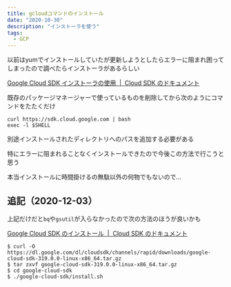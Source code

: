 ```yaml
---
title: gcloudコマンドのインストール
date: "2020-10-30"
description: "インストーラを使う"
tags:
  - GCP
---
```


以前はyumでインストールしていたが更新しようとしたらエラーに阻まれ困ってしまったので調べたらインストーラがあるらしい

[Google Cloud SDK インストーラの使用  |  Cloud SDK のドキュメント](https://cloud.google.com/sdk/docs/downloads-interactive?hl=ja)

既存のパッケージマネージャーで使っているものを削除してから次のようにコマンドをたたくだけ

```shell
curl https://sdk.cloud.google.com | bash
exec -l $SHELL
```

別途インストールされたディレクトリへのパスを追加する必要がある

<!-- textlint-disable ja-technical-writing/ja-no-weak-phrase -->
特にエラーに阻まれることなくインストールできたので今後この方法で行こうと思う
<!-- textlint-enable ja-technical-writing/ja-no-weak-phrase -->

本当インストールに時間掛けるの無駄以外の何物でもないので…

## 追記（2020-12-03）

上記だけだと`bq`や`gsutil`が入らなかったので次の方法のほうが良いかも

[Google Cloud SDK のインストール  |  Cloud SDK のドキュメント](https://cloud.google.com/sdk/docs/install?hl=JA#installation_instructions)

```shell
$ curl -O https://dl.google.com/dl/cloudsdk/channels/rapid/downloads/google-cloud-sdk-319.0.0-linux-x86_64.tar.gz
$ tar zxvf google-cloud-sdk-319.0.0-linux-x86_64.tar.gz
$ cd google-cloud-sdk
$ ./google-cloud-sdk/install.sh
```
